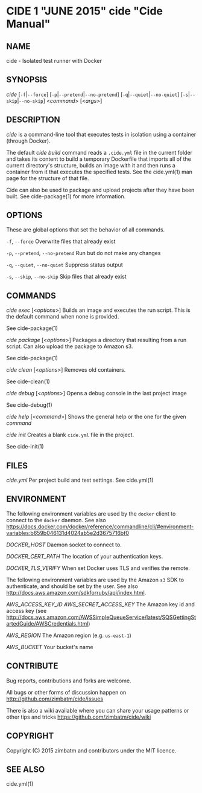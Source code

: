 CIDE 1 "JUNE 2015" cide "Cide Manual"
======================================

NAME
----

cide - Isolated test runner with Docker

SYNOPSIS
--------

*cide* [`-f`|`--force`] [`-p`|`--pretend`|`--no-pretend`]
     [`-q`|`--quiet`|`--no-quiet`] [`-s`|`--skip`|`--no-skip`]
     <*command*> [<*args*>]

DESCRIPTION
-----------

*cide* is a command-line tool that executes tests in isolation using a
container (through Docker).

The default *cide build* command reads a `.cide.yml` file in the current
folder and takes its content to build a temporary Dockerfile that imports all
of the current directory's structure, builds an image with it and then runs a
container from it that executes the specified tests. See the cide.yml(1) man
page for the structure of that file.

Cide can also be used to package and upload projects after they have been
built. See cide-package(1) for more information.

OPTIONS
-------

These are global options that set the behavior of all commands.

`-f`, `--force`
  Overwrite files that already exist

`-p`, `--pretend`, `--no-pretend`
  Run but do not make any changes

`-q`, `--quiet`, `--no-quiet`
  Suppress status output

`-s`, `--skip`, `--no-skip`
  Skip files that already exist

COMMANDS
--------

*cide exec* [<*options*>]
  Builds an image and executes the run script. This is the default command
  when none is provided.

  See cide-package(1)

*cide package* [<*options*>]
  Packages a directory that resulting from a run script. Can also upload the
  package to Amazon s3.

  See cide-package(1)


*cide clean* [<*options*>]
  Removes old containers.

  See cide-clean(1)

*cide debug* [<*options*>]
  Opens a debug console in the last project image

  See cide-debug(1)

*cide help* [<*command*>]
  Shows the general help or the one for the given *command*

*cide init*
  Creates a blank `cide.yml` file in the project.

  See cide-init(1)

FILES
-----

*cide.yml*
  Per project build and test settings. See cide.yml(1)

ENVIRONMENT
-----------

The following environment variables are used by the `docker` client to connect
to the `docker` daemon. See also
https://docs.docker.com/docker/reference/commandline/cli/#environment-variables:b659b046131d4024ab5e2d3675716bf0

*DOCKER_HOST*
  Daemon socket to connect to.

*DOCKER_CERT_PATH*
  The location of your authentication keys.

*DOCKER_TLS_VERIFY*
  When set Docker uses TLS and verifies the remote.


The following environment variables are used by the Amazon `s3` SDK to
authenticate, and should be set by the user. See also
http://docs.aws.amazon.com/sdkforruby/api/index.html.

*AWS_ACCESS_KEY_ID*
*AWS_SECRET_ACCESS_KEY*
  The Amazon key id and access key (see
  http://docs.aws.amazon.com/AWSSimpleQueueService/latest/SQSGettingStartedGuide/AWSCredentials.html)

*AWS_REGION*
  The Amazon region (e.g. `us-east-1`)

*AWS_BUCKET*
  Your bucket's name

CONTRIBUTE
----------

Bug reports, contributions and forks are welcome.

All bugs or other forms of discussion happen on
<http://github.com/zimbatm/cide/issues>

There is also a wiki available where you can share your usage patterns or
other tips and tricks <https://github.com/zimbatm/cide/wiki>

COPYRIGHT
---------

Copyright (C) 2015 zimbatm and contributors under the MIT licence.

SEE ALSO
--------

cide.yml(1)
